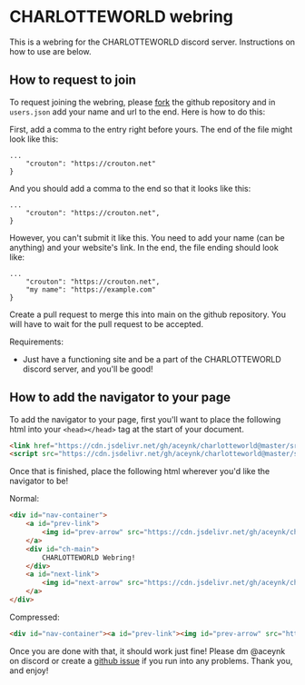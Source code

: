 # CHARLOTTEWORLD webring

This is a webring for the CHARLOTTEWORLD discord server. Instructions on how to use are below.

## How to request to join

To request joining the webring, please [fork](https://github.com/login?return_to=%2Faceynk%2Fcharlotteworld) the github repository and in ``users.json`` add your name and url to the end. Here is how to do this:

First, add a comma to the entry right before yours. The end of the file might look like this:

```
...
    "crouton": "https://crouton.net"
}
```

And you should add a comma to the end so that it looks like this:

```
...
    "crouton": "https://crouton.net",
}
```

However, you can't submit it like this. You need to add your name (can be anything) and your website's link. In the end, the file ending should look like:

```
...
    "crouton": "https://crouton.net",
    "my name": "https://example.com"
}
```

Create a pull request to merge this into main on the github repository. You will have to wait for the pull request to be accepted.

Requirements:

* Just have a functioning site and be a part of the CHARLOTTEWORLD discord server, and you'll be good!

## How to add the navigator to your page

To add the navigator to your page, first you'll want to place the following html into your `<head></head>` tag at the start of your document.

```HTML
<link href="https://cdn.jsdelivr.net/gh/aceynk/charlotteworld@master/src/style.css" rel="stylesheet">
<script src="https://cdn.jsdelivr.net/gh/aceynk/charlotteworld@master/src/main.js"></script>
```

Once that is finished, place the following html wherever you'd like the navigator to be!

Normal:

```HTML
<div id="nav-container">
    <a id="prev-link">
        <img id="prev-arrow" src="https://cdn.jsdelivr.net/gh/aceynk/charlotteworld@master/assets/leftarrow.png" alt="prev">
    </a>
    <div id="ch-main">
        CHARLOTTEWORLD Webring!
    </div>
    <a id="next-link">
        <img id="next-arrow" src="https://cdn.jsdelivr.net/gh/aceynk/charlotteworld@master/assets/rightarrow.png" alt="next">
    </a>
</div>
```

Compressed:

```HTML
<div id="nav-container"><a id="prev-link"><img id="prev-arrow" src="https://cdn.jsdelivr.net/gh/aceynk/charlotteworld@master/assets/leftarrow.png" alt="prev"></a><div id="ch-main">CHARLOTTEWORLD Webring!</div><a id="next-link"><img id="next-arrow" src="https://cdn.jsdelivr.net/gh/aceynk/charlotteworld@master/assets/rightarrow.png" alt="next"></a></div>
```

Once you are done with that, it should work just fine! Please dm @aceynk on discord or create a [github issue](https://github.com/aceynk/charlotteworld/issues) if you run into any problems. Thank you, and enjoy!
